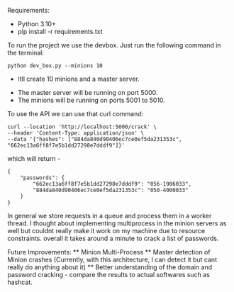 Requirements:
- Python 3.10+
- pip install -r requirements.txt

To run the project we use the devbox. Just run the following command in the terminal:
```
python dev_box.py --minions 10
```

* Itll create 10 minions and a master server.
- The master server will be running on port 5000.
- The minions will be running on ports 5001 to 5010.

To use the API we can use that curl command:
```
curl --location 'http://localhost:5000/crack' \
--header 'Content-Type: application/json' \
--data '{"hashes": ["884da840d90406ec7ce0ef5da231353c", "662ec13a6ff8f7e5b1dd27298e7dddf9"]}'
```
which will return - 
```
{
    "passwords": {
        "662ec13a6ff8f7e5b1dd27298e7dddf9": "056-1906033",
        "884da840d90406ec7ce0ef5da231353c": "050-4000033"
    }
}
```

In general we store requests in a queue and process them in a worker thread.
I thought about implementing multiprocess in the minion servers as well but couldnt really make it work on my machine due to resource constraints.
overall it takes around a minute to crack a list of passwords.

Future Improvements:
    ** Minion Multi-Process
    ** Master detection of Minion crashes (Currently, with this architecture, I can detect it but cant really do anything about it)
    ** Better understanding of the domain and password cracking - compare the results to actual softwares such as hashcat.
